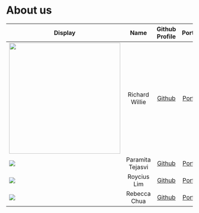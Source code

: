 # About us

Display | Name | Github Profile | Portfolio 
--------|:----:|:--------------:|:---------:
<img src="https://i.imgur.com/9s3AOcl.jpg" width="300" height="300" /> | Richard Willie | [Github](https://github.com/richwill28) | [Portfolio](https://ay2122s1-cs2113t-w11-3.github.io/tp/team/richwill28.html)
![](https://via.placeholder.com/100.png?text=Photo) | Paramita Tejasvi | [Github](https://github.com/ptejasv) | [Portfolio](https://ay2122s1-cs2113t-w11-3.github.io/tp/team/ptejasv.html)
![](https://via.placeholder.com/100.png?text=Photo) | Roycius Lim | [Github](https://github.com/Roycius) | [Portfolio](https://ay2122s1-cs2113t-w11-3.github.io/tp/team/Roycius.html)
![](https://via.placeholder.com/100.png?text=Photo) | Rebecca Chua | [Github](https://github.com/rebchua39) | [Portfolio](https://ay2122s1-cs2113t-w11-3.github.io/tp/team/rebchua39.html)

